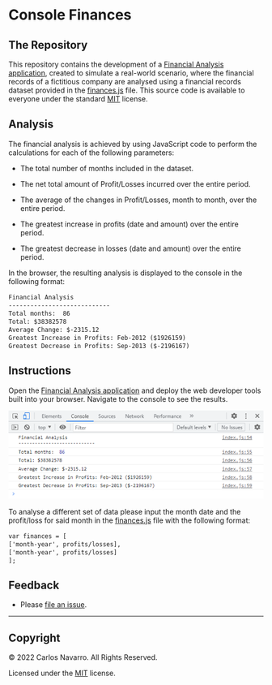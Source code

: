 # Console Finances

## The Repository

This repository contains the development of a [Financial Analysis application](https://c-navarroperez.github.io/Console-Finances/), created to simulate a real-world scenario, where the financial records of a fictitious company are analysed using a financial records dataset provided in the [finances.js](https://github.com/c-navarroperez/Console-Finances/blob/main/assets/js/finances.js) file. This source code is available to everyone under the standard [MIT](LICENSE.txt) license.

## Analysis 

The financial analysis is achieved by using JavaScript code to perform the calculations for each of the following parameters:

* The total number of months included in the dataset.

* The net total amount of Profit/Losses incurred over the entire period.

* The average of the changes in Profit/Losses, month to month, over the entire period.

* The greatest increase in profits (date and amount) over the entire period.

* The greatest decrease in losses (date and amount) over the entire period.

In the browser, the resulting analysis is displayed to the console in the following format:

```text
Financial Analysis
----------------------------
Total months:  86
Total: $38382578
Average Change: $-2315.12
Greatest Increase in Profits: Feb-2012 ($1926159)
Greatest Decrease in Profits: Sep-2013 ($-2196167)
```

## Instructions

Open the [Financial Analysis application](https://c-navarroperez.github.io/Console-Finances/) and deploy the web developer tools built into your browser. Navigate to the console to see the results.

<p align="center">
  <img alt="Browser development tools console screenshot." src="assets\images\browser-devTools-console.png">
</p>

To analyse a different set of data please input the month date and the profit/loss for said month in the [finances.js](https://github.com/c-navarroperez/Console-Finances/blob/main/assets/js/finances.js) file with the following format: 

```text
var finances = [
['month-year', profits/losses], 
['month-year', profits/losses] 
];
```

## Feedback

* Please [file an issue](https://github.com/c-navarroperez/Console-Finances/issues).

---

## Copyright

© 2022 Carlos Navarro. All Rights Reserved.

Licensed under the [MIT](LICENSE.txt) license.